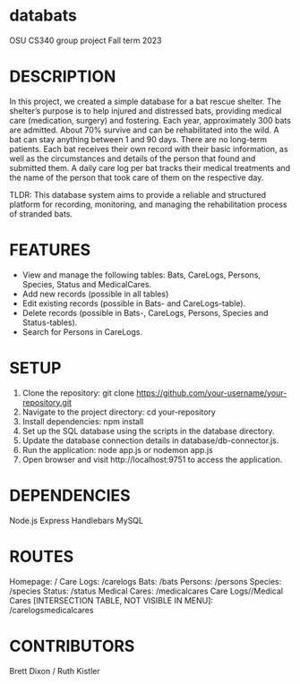 # databats
OSU CS340 group project
Fall term 2023

# DESCRIPTION
In this project, we created a simple database for a bat rescue shelter. The shelter’s purpose is to help injured and distressed bats, providing medical care (medication, surgery) and fostering. Each year, approximately 300 bats are admitted. About 70% survive and can be rehabilitated into the wild. A bat can stay anything between 1 and 90 days. There are no long-term patients. Each bat receives their own record with their basic information, as well as the circumstances and details of the person that found and submitted them. A daily care log per bat tracks their medical treatments and the name of the person that took care of them on the respective day. 

TLDR: This database system aims to provide a reliable and structured platform for recording, monitoring, and managing the rehabilitation process of stranded bats.

# FEATURES
- View and manage the following tables: Bats, CareLogs, Persons, Species, Status and MedicalCares.
- Add new records (possible in all tables)
- Edit existing records (possible in Bats- and CareLogs-table).
- Delete records (possible in Bats-, CareLogs, Persons, Species and Status-tables).
- Search for Persons in CareLogs.

# SETUP
1. Clone the repository: git clone https://github.com/your-username/your-repository.git
2. Navigate to the project directory: cd your-repository
3. Install dependencies: npm install
4. Set up the SQL database using the scripts in the database directory.
5. Update the database connection details in database/db-connector.js.
6. Run the application: node app.js or nodemon app.js
7. Open browser and visit http://localhost:9751 to access the application.

# DEPENDENCIES
Node.js
Express
Handlebars
MySQL

# ROUTES
Homepage: /
Care Logs: /carelogs
Bats: /bats
Persons: /persons
Species: /species
Status: /status
Medical Cares: /medicalcares
Care Logs//Medical Cares [INTERSECTION TABLE, NOT VISIBLE IN MENU]: /carelogsmedicalcares

# CONTRIBUTORS
Brett Dixon / Ruth Kistler
